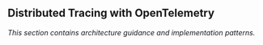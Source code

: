 ## Distributed Tracing with OpenTelemetry

_This section contains architecture guidance and implementation patterns._
